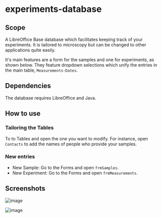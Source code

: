 # experiments-database

## Scope

A LibreOffice Base database which facilitates keeping track of your experiments. It is tailored to microscopy but can be changed to other applications quite easily.

It's main features are a form for the samples and one for experiments, as shown below. They feature dropdown selections which unify the entries in the main table, `Measurements-Dates`. 

## Dependencies
The database requires LibreOffice and Java.


## How to use

### Tailoring the Tables
To to Tables and open the one you want to modify. For instance, open `Contacts` to add the names of people who provide your samples.

### New entries
- New Sample: Go to the Forms and open `frmSamples`.
- New Experiment: Go to the Forms and open `frmMeasurements`.

## Screenshots
![image](https://user-images.githubusercontent.com/77150450/234284270-355c9d10-bff9-4bb6-89ed-64728fbd6ee9.png)

![image](https://user-images.githubusercontent.com/77150450/234284352-7e05edeb-7efe-410a-8181-4313279b47d0.png)

